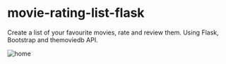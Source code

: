 # movie-rating-list-flask
Create a list of your favourite movies, rate and review them. Using Flask, Bootstrap and themoviedb API.

![home](https://github.com/gonndr/movie-rating-list-flask/img/image.png?raw=true)
